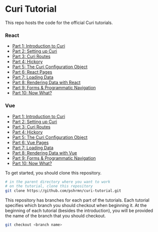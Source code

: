 # Curi Tutorial

This repo hosts the code for the official Curi tutorials.

### React

* [Part 1: Introduction to Curi](https://curi.js.org/tutorial/01-introduction)
* [Part 2: Setting up Curi](https://curi.js.org/tutorial/02-setup)
* [Part 3: Curi Routes](https://curi.js.org/tutorial/03-routes)
* [Part 4: Hickory](https://curi.js.org/tutorial/04-hickory)
* [Part 5: The Curi Configuration Object](https://curi.js.org/tutorial/05-config)
* [Part 6: React Pages](https://curi.js.org/tutorial/06-pages-react)
* [Part 7: Loading Data](https://curi.js.org/tutorial/07-loading-data)
* [Part 8: Rendering Data with React](https://curi.js.org/tutorial/08-render-data-react)
* [Part 9: Forms & Programmatic Navigation](https://curi.js.org/tutorial/09-nav-react)
* [Part 10: Now What?](https://curi.js.org/tutorial/10-now-what)

### Vue

* [Part 1: Introduction to Curi](https://curi.js.org/tutorial/01-introduction)
* [Part 2: Setting up Curi](https://curi.js.org/tutorial/02-setup)
* [Part 3: Curi Routes](https://curi.js.org/tutorial/03-routes)
* [Part 4: Hickory](https://curi.js.org/tutorial/04-hickory)
* [Part 5: The Curi Configuration Object](https://curi.js.org/tutorial/05-config)
* [Part 6: Vue Pages](https://curi.js.org/tutorial/06-pages-vue)
* [Part 7: Loading Data](https://curi.js.org/tutorial/07-loading-data)
* [Part 8: Rendering Data with Vue](https://curi.js.org/tutorial/08-render-data-vue)
* [Part 9: Forms & Programmatic Navigation](https://curi.js.org/tutorial/09-nav-vue)
* [Part 10: Now What?](https://curi.js.org/tutorial/10-now-what)

To get started, you should clone this repository.

```bash
# in the parent directory where you want to work
# on the tutorial, clone this repository
git clone https://github.com/pshrmn/curi-tutorial.git
```

This repository has branches for each part of the tutorials. Each tutorial specifies which branch you should checkout when beginning it. At the beginning of each tutorial (besides the introduction), you will be provided the name of the branch that you should checkout.

```bash
git checkout <branch name>
```
